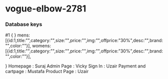 # vogue-elbow-2781

### Database keys
#1 {
}
mens:[{id:1,title:"",category:"",size:"",price:"",img:"",offprice:"30%",desc:"",brand:"",color:""}],
womens:[{id:1,title:"",category:"",size:"",price:"",img:"",offprice:"30%",desc:"",brand:"",color:""}],


}
Homepage : Suraj
Admin Page : Vicky
Sign In : Uzair
Payment and cartpage : Mustafa
Product Page : Uzair
